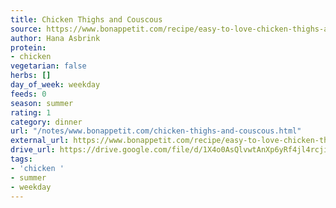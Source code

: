 ```yaml
---
title: Chicken Thighs and Couscous
source: https://www.bonappetit.com/recipe/easy-to-love-chicken-thighs-and-couscous
author: Hana Asbrink
protein:
- chicken
vegetarian: false
herbs: []
day_of_week: weekday
feeds: 0
season: summer
rating: 1
category: dinner
url: "/notes/www.bonappetit.com/chicken-thighs-and-couscous.html"
external_url: https://www.bonappetit.com/recipe/easy-to-love-chicken-thighs-and-couscous
drive_url: https://drive.google.com/file/d/1X4o0AsQlvwtAnXp6yRf4jl4rcjiaL6I-/view?usp=drive_link
tags:
- 'chicken '
- summer
- weekday
---
```



